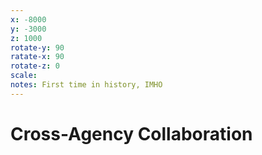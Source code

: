 ```yaml
---
x: -8000
y: -3000
z: 1000
rotate-y: 90
ratate-x: 90
rotate-z: 0
scale:
notes: First time in history, IMHO
---
```


# Cross-Agency Collaboration